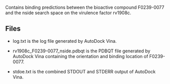Contains binding predictions between the bioactive compound F0239-0077 and the nside search space on the virulence factor rv1908c.

## Files

- log.txt is the log file generated by AutoDock Vina.

- rv1908c_F0239-0077_nside.pdbqt is the PDBQT file generated by AutoDock Vina containing the orientation and binding location of F0239-0077.

- stdoe.txt is the combined STDOUT and STDERR output of AutoDock Vina.

